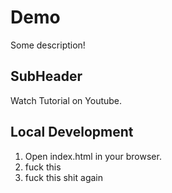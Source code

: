 # Demo 

Some description!

## SubHeader

Watch Tutorial on Youtube.

## Local Development

1. Open index.html in your browser.
2. fuck this
3. fuck this shit again



